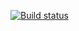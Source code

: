 [![Build status](https://ci.appveyor.com/api/projects/status/d8y6wq1isdhp14uh?svg=true)](https://ci.appveyor.com/project/granegoro/bddhm)
